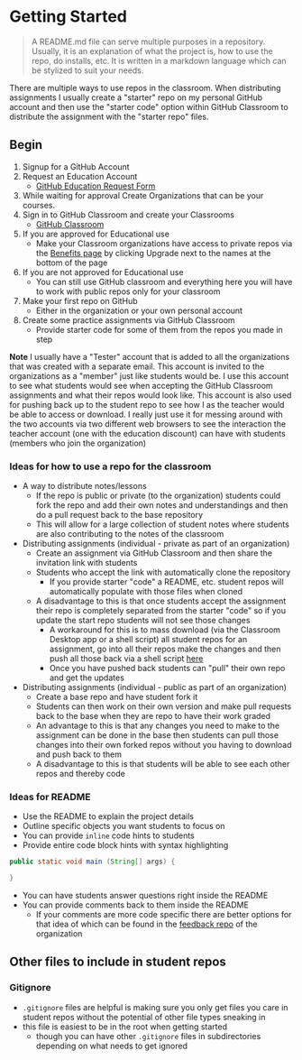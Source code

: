 # Getting Started
> A README.md file can serve multiple purposes in a repository.  Usually, it is an explanation of what the project is, how to use the repo, do installs, etc. It is written in a markdown language which can be stylized to suit your needs.

There are multiple ways to use repos in the classroom.  When distributing assignments I usually create a "starter" repo on my personal GitHub account and then use the "starter code" option within GitHub Classroom to distribute the assignment with the "starter repo" files.

## Begin
1. Signup for a GitHub Account
2. Request an Education Account 
    - [GitHub Education Request Form](https://education.github.com/discount_requests/new)
3. While waiting for approval Create Organizations that can be your courses.
4. Sign in to GitHub Classroom and create your Classrooms
    - [GitHub Classroom](https://classroom.github.com/)
5. If you are approved for Educational use
    - Make your Classroom organizations have access to private repos via the [Benefits page](https://education.github.com/benefits) by clicking Upgrade next to the names at the bottom of the page
6. If you are not approved for Educational use
    - You can still use GitHub classroom and everything here you will have to work with public repos only for your classroom
7. Make your first repo on GitHub
    - Either in the organization or your own personal account
8. Create some practice assignments via GitHub Classroom
    - Provide starter code for some of them from the repos you made in step 

**Note** I usually have a "Tester" account that is added to all the organizations that was created with a separate email.  This account is invited to the organizations as a "member" just like students would be.  I use this account to see what students would see when accepting the GitHub Classroom assignments and what their repos would look like.  This account is also used for pushing back up to the student repo to see how I as the teacher would be able to access or download.  I really just use it for messing around with the two accounts via two different web browsers to see the interaction the teacher account (one with the education discount) can have with students (members who join the organization)

### Ideas for how to use a repo for the classroom
- A way to distribute notes/lessons
    - If the repo is public or private (to the organization) students could fork the repo and add their own notes and understandings and then do a pull request back to the base repository
    - This will allow for a large collection of student notes where students are also contributing to the notes of the classroom
- Distributing assignments (individual - private as part of an organization)
    - Create an assignment via GitHub Classroom and then share the invitation link with students
    - Students who accept the link with automatically clone the repository
        - If you provide starter "code" a README, etc. student repos will automatically populate with those files when cloned
    - A disadvantage to this is that once students accept the assignment their repo is completely separated from the starter "code" so if you update the start repo students will not see those changes
        - A workaround for this is to mass download (via the Classroom Desktop app or a shell script) all student repos for an assignment, go into all their repos make the changes and then push all those back via a shell script [here](https://github.com/jfiksel/github-classroom-for-teachers)
        - Once you have pushed back students can "pull" their own repo and get the updates
- Distributing assignments (individual - public as part of an organization)
    - Create a base repo and have student fork it
    - Students can then work on their own version and make pull requests back to the base when they are repo to have their work graded
    - An advantage to this is that any changes you need to make to the assignment can be done in the base then students can pull those changes into their own forked repos without you having to download and push back to them
    - A disadvantage to this is that students will be able to see each other repos and thereby code

### Ideas for README
- Use the README to explain the project details
- Outline specific objects you want students to focus on
- You can provide `inline` code hints to students
- Provide entire code block hints with syntax highlighting
```Java
public static void main (String[] args) {

}
```
- You can have students answer questions right inside the README
- You can provide comments back to them inside the README
    - If your comments are more code specific there are better options for that idea of which can be found in the [feedback repo](https://github.com/csa-teachers-help/feedback-ideas) of the organization 

## Other files to include in student repos

### Gitignore
- `.gitignore` files are helpful is making sure you only get files you care in student repos without the potential of other file types sneaking in
- this file is easiest to be in the root when getting started
    - though you can have other `.gitignore` files in subdirectories depending on what needs to get ignored
    